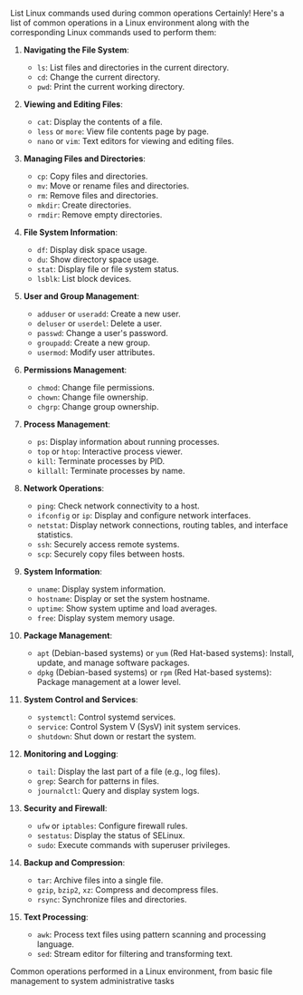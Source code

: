 List Linux commands used during common operations
Certainly! Here's a list of common operations in a Linux environment along with the corresponding Linux commands used to perform them:

1. **Navigating the File System**:
   - `ls`: List files and directories in the current directory.
   - `cd`: Change the current directory.
   - `pwd`: Print the current working directory.

2. **Viewing and Editing Files**:
   - `cat`: Display the contents of a file.
   - `less` or `more`: View file contents page by page.
   - `nano` or `vim`: Text editors for viewing and editing files.

3. **Managing Files and Directories**:
   - `cp`: Copy files and directories.
   - `mv`: Move or rename files and directories.
   - `rm`: Remove files and directories.
   - `mkdir`: Create directories.
   - `rmdir`: Remove empty directories.

4. **File System Information**:
   - `df`: Display disk space usage.
   - `du`: Show directory space usage.
   - `stat`: Display file or file system status.
   - `lsblk`: List block devices.

5. **User and Group Management**:
   - `adduser` or `useradd`: Create a new user.
   - `deluser` or `userdel`: Delete a user.
   - `passwd`: Change a user's password.
   - `groupadd`: Create a new group.
   - `usermod`: Modify user attributes.

6. **Permissions Management**:
   - `chmod`: Change file permissions.
   - `chown`: Change file ownership.
   - `chgrp`: Change group ownership.

7. **Process Management**:
   - `ps`: Display information about running processes.
   - `top` or `htop`: Interactive process viewer.
   - `kill`: Terminate processes by PID.
   - `killall`: Terminate processes by name.

8. **Network Operations**:
   - `ping`: Check network connectivity to a host.
   - `ifconfig` or `ip`: Display and configure network interfaces.
   - `netstat`: Display network connections, routing tables, and interface statistics.
   - `ssh`: Securely access remote systems.
   - `scp`: Securely copy files between hosts.

9. **System Information**:
   - `uname`: Display system information.
   - `hostname`: Display or set the system hostname.
   - `uptime`: Show system uptime and load averages.
   - `free`: Display system memory usage.

10. **Package Management**:
    - `apt` (Debian-based systems) or `yum` (Red Hat-based systems): Install, update, and manage software packages.
    - `dpkg` (Debian-based systems) or `rpm` (Red Hat-based systems): Package management at a lower level.

11. **System Control and Services**:
    - `systemctl`: Control systemd services.
    - `service`: Control System V (SysV) init system services.
    - `shutdown`: Shut down or restart the system.

12. **Monitoring and Logging**:
    - `tail`: Display the last part of a file (e.g., log files).
    - `grep`: Search for patterns in files.
    - `journalctl`: Query and display system logs.

13. **Security and Firewall**:
    - `ufw` or `iptables`: Configure firewall rules.
    - `sestatus`: Display the status of SELinux.
    - `sudo`: Execute commands with superuser privileges.

14. **Backup and Compression**:
    - `tar`: Archive files into a single file.
    - `gzip`, `bzip2`, `xz`: Compress and decompress files.
    - `rsync`: Synchronize files and directories.

15. **Text Processing**:
    - `awk`: Process text files using pattern scanning and processing language.
    - `sed`: Stream editor for filtering and transforming text.

Common operations performed in a Linux environment, from basic file management to system administrative tasks
